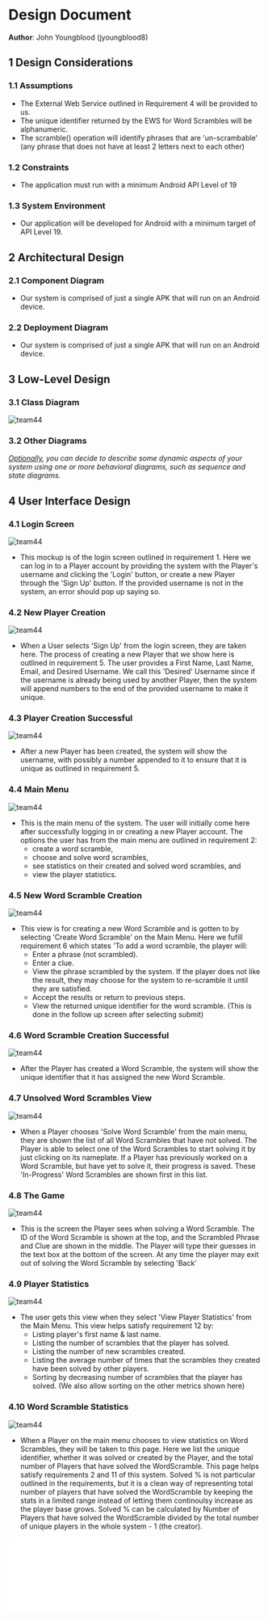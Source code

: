 # Design Document

**Author**: John Youngblood (jyoungblood8)

1 Design Considerations
-----------------------
### 1.1 Assumptions

* The External Web Service outlined in Requirement 4 will be provided to us.
* The unique identifier returned by the EWS for Word Scrambles will be alphanumeric.
* The scramble() operation will identify phrases that are 'un-scrambable' (any phrase that does not have at least 2 letters next to each other)

### 1.2 Constraints

* The application must run with a minimum Android API Level of 19

### 1.3 System Environment

* Our application will be developed for Android with a minimum target of API Level 19.

2 Architectural Design
----------------------
### 2.1 Component Diagram

* Our system is comprised of just a single APK that will run on an Android device.

### 2.2 Deployment Diagram

* Our system is comprised of just a single APK that will run on an Android device.

3 Low-Level Design
---------------------
### 3.1 Class Diagram

![team44](https://github.gatech.edu/gt-omscs-se-2017fall/6300Fall17Team44/blob/master/GroupProject/Design-Team/images/team44Design.png?raw=true "Team design")

### 3.2 Other Diagrams

*<u>Optionally</u>, you can decide to describe some dynamic aspects of your system using one or more behavioral diagrams, such as sequence and state diagrams.*

4 User Interface Design
-----------------------
### 4.1 Login Screen
![team44](https://github.gatech.edu/gt-omscs-se-2017fall/6300Fall17Team44/blob/master/GroupProject/Docs/Images/LoginScreen.png "Login Screen")
* This mockup is of the login screen outlined in requirement 1. Here we can log in to a Player account by providing the system with the Player's username and clicking the 'Login' button, or create a new Player through the 'Sign Up' button. If the provided username is not in the system, an error should pop up saying so.

### 4.2 New Player Creation
![team44](https://github.gatech.edu/gt-omscs-se-2017fall/6300Fall17Team44/blob/master/GroupProject/Docs/Images/NewPlayerCreation.png "New Player Creation")
* When a User selects 'Sign Up' from the login screen, they are taken here. The process of creating a new Player that we show here is outlined in requirement 5. The user provides a First Name, Last Name, Email, and Desired Username. We call this 'Desired' Username since if the username is already being used by another Player, then the system will append numbers to the end of the provided username to make it unique.

### 4.3 Player Creation Successful
![team44](https://github.gatech.edu/gt-omscs-se-2017fall/6300Fall17Team44/blob/master/GroupProject/Docs/Images/PlayerCreation.png "Player Creation Successful")
* After a new Player has been created, the system will show the username, with possibly a number appended to it to ensure that it is unique as outlined in requirement 5.

### 4.4 Main Menu
![team44](https://github.gatech.edu/gt-omscs-se-2017fall/6300Fall17Team44/blob/master/GroupProject/Docs/Images/MainMenu.png "Main Menu")
* This is the main menu of the system. The user will initially come here after successfully logging in or creating a new Player account. The options the user has from the main menu are outlined in requirement 2:
	* create a word scramble,
	* choose and solve word scrambles,
	* see statistics on their created and solved word scrambles, and
	* view the player statistics.

### 4.5 New Word Scramble Creation
![team44](https://github.gatech.edu/gt-omscs-se-2017fall/6300Fall17Team44/blob/master/GroupProject/Docs/Images/NewWordScrambleCreator.png "New Word Scramble Creation")
* This view is for creating a new Word Scramble and is gotten to by selecting 'Create Word Scramble' on the Main Menu. Here we fufill requirement 6 which states 'To add a word scramble, the player will:
	* Enter a phrase (not scrambled).
	* Enter a clue.
	* View the phrase scrambled by the system. If the player does not like the result, they may choose for the system to re-scramble it until they are satisfied.
	* Accept the results or return to previous steps.
	* View the returned unique identifier for the word scramble. (This is done in the follow up screen after selecting submit)

### 4.6 Word Scramble Creation Successful
![team44](https://github.gatech.edu/gt-omscs-se-2017fall/6300Fall17Team44/blob/master/GroupProject/Docs/Images/WordScrambleCreation.png "Word Scramble Creation Successful")
* After the Player has created a Word Scramble, the system will show the unique identifier that it has assigned the new Word Scramble.

### 4.7 Unsolved Word Scrambles View
![team44](https://github.gatech.edu/gt-omscs-se-2017fall/6300Fall17Team44/blob/master/GroupProject/Docs/Images/ViewUnsolvedWordScramble.png "Unsolved Word Scrambles View")
* When a Player chooses 'Solve Word Scramble' from the main menu, they are shown the list of all Word Scrambles that have not solved. The Player is able to select one of the Word Scrambles to start solving it by just clicking on its nameplate. If a Player has previously worked on a Word Scramble, but have yet to solve it, their progress is saved. These 'In-Progress' Word Scrambles are shown first in this list.

### 4.8 The Game
![team44](https://github.gatech.edu/gt-omscs-se-2017fall/6300Fall17Team44/blob/master/GroupProject/Docs/Images/Game.png "The Game")
* This is the screen the Player sees when solving a Word Scramble. The ID of the Word Scramble is shown at the top, and the Scrambled Phrase and Clue are shown in the middle. The Player will type their guesses in the text box at the bottom of the screen. At any time the player may exit out of solving the Word Scramble by selecting 'Back'

### 4.9 Player Statistics
![team44](https://github.gatech.edu/gt-omscs-se-2017fall/6300Fall17Team44/blob/master/GroupProject/Docs/Images/PlayerStatistics.png "Player Statistics")
* The user gets this view when they select 'View Player Statistics' from the Main Menu. This view helps satisfy requirement 12 by:
	* Listing player's first name & last name.
	* Listing the number of scrambles that the player has solved.
	* Listing the number of new scrambles created.
	* Listing the average number of times that the scrambles they created have been solved by other players.
	* Sorting by decreasing number of scrambles that the player has solved. (We also allow sorting on the other metrics shown here)

### 4.10 Word Scramble Statistics
![team44](https://github.gatech.edu/gt-omscs-se-2017fall/6300Fall17Team44/blob/master/GroupProject/Docs/Images//WordScrambleStatistics.png "Word Scramble Statistics")
* When a Player on the main menu chooses to view statistics on Word Scrambles, they will be taken to this page. Here we list the unique identifier, whether it was solved or created by the Player, and the total number of Players that have solved the WordScramble. This page helps satisfy requirements 2 and 11 of this system. Solved % is not particular outlined in the requirements, but it is a clean way of representing total number of players that have solved the WordScramble by keeping the stats in a limited range instead of letting them continoulsy increase as the player base grows. Solved % can be calculated by Number of Players that have solved the WordScramble divided by the total number of unique players in the whole system - 1 (the creator).

![This GUI mockup was generated using Balsamiq.](../GUI_Mockup.pdf)
